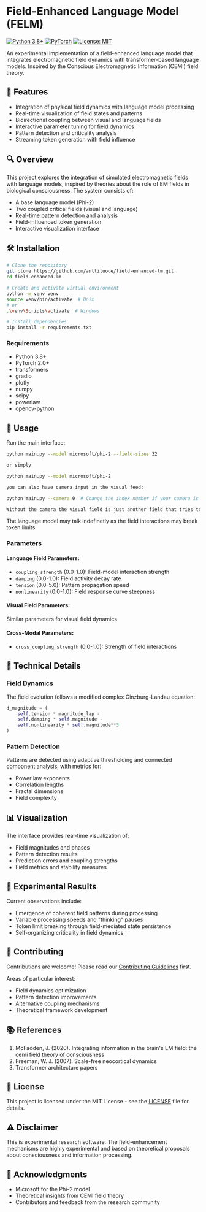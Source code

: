 # Field-Enhanced Language Model (FELM)

[![Python 3.8+](https://img.shields.io/badge/python-3.8+-blue.svg)](https://www.python.org/downloads/release/python-380/)
[![PyTorch](https://img.shields.io/badge/PyTorch-2.0+-red.svg)](https://pytorch.org/)
[![License: MIT](https://img.shields.io/badge/License-MIT-yellow.svg)](https://opensource.org/licenses/MIT)

An experimental implementation of a field-enhanced language model that integrates electromagnetic field dynamics with transformer-based language models. Inspired by the Conscious Electromagnetic Information (CEMI) field theory.

## 🌟 Features

- Integration of physical field dynamics with language model processing
- Real-time visualization of field states and patterns
- Bidirectional coupling between visual and language fields
- Interactive parameter tuning for field dynamics
- Pattern detection and criticality analysis
- Streaming token generation with field influence

## 🔍 Overview

This project explores the integration of simulated electromagnetic fields with language models, inspired by theories about the role of EM fields in biological consciousness. The system consists of:

- A base language model (Phi-2)
- Two coupled critical fields (visual and language)
- Real-time pattern detection and analysis
- Field-influenced token generation
- Interactive visualization interface

## 🛠️ Installation

```bash
# Clone the repository
git clone https://github.com/anttiluode/field-enhanced-lm.git
cd field-enhanced-lm

# Create and activate virtual environment
python -m venv venv
source venv/bin/activate  # Unix
# or
.\venv\Scripts\activate  # Windows

# Install dependencies
pip install -r requirements.txt
```

### Requirements

- Python 3.8+
- PyTorch 2.0+
- transformers
- gradio
- plotly
- numpy
- scipy
- powerlaw
- opencv-python

## 🚀 Usage

Run the main interface:

```bash
python main.py --model microsoft/phi-2 --field-sizes 32

or simply

python main.py --model microsoft/phi-2

you can also have camera input in the visual feed:

python main.py --camera 0  # Change the index number if your camera is in another index

Without the camera the visual field is just another field that tries to resonate with field 1. 

```

The language model may talk indefinetly as the field interactions may break token limits. 

### Parameters

#### Language Field Parameters:
- `coupling_strength` (0.0-1.0): Field-model interaction strength
- `damping` (0.0-1.0): Field activity decay rate
- `tension` (0.0-5.0): Pattern propagation speed
- `nonlinearity` (0.0-1.0): Field response curve steepness

#### Visual Field Parameters:
Similar parameters for visual field dynamics

#### Cross-Modal Parameters:
- `cross_coupling_strength` (0.0-1.0): Strength of field interactions

## 🔬 Technical Details

### Field Dynamics

The field evolution follows a modified complex Ginzburg-Landau equation:

```python
d_magnitude = (
    self.tension * magnitude_lap -
    self.damping * self.magnitude -
    self.nonlinearity * self.magnitude**3
)
```

### Pattern Detection

Patterns are detected using adaptive thresholding and connected component analysis, with metrics for:
- Power law exponents
- Correlation lengths
- Fractal dimensions
- Field complexity

## 📊 Visualization

The interface provides real-time visualization of:
- Field magnitudes and phases
- Pattern detection results
- Prediction errors and coupling strengths
- Field metrics and stability measures

## 🧪 Experimental Results

Current observations include:
- Emergence of coherent field patterns during processing
- Variable processing speeds and "thinking" pauses
- Token limit breaking through field-mediated state persistence
- Self-organizing criticality in field dynamics

## 🤝 Contributing

Contributions are welcome! Please read our [Contributing Guidelines](CONTRIBUTING.md) first.

Areas of particular interest:
- Field dynamics optimization
- Pattern detection improvements
- Alternative coupling mechanisms
- Theoretical framework development

## 📚 References

1. McFadden, J. (2020). Integrating information in the brain's EM field: the cemi field theory of consciousness
2. Freeman, W. J. (2007). Scale-free neocortical dynamics
3. Transformer architecture papers

## 📜 License

This project is licensed under the MIT License - see the [LICENSE](LICENSE) file for details.

## ⚠️ Disclaimer

This is experimental research software. The field-enhancement mechanisms are highly experimental and based on theoretical proposals about consciousness and information processing.

## 🙏 Acknowledgments

- Microsoft for the Phi-2 model
- Theoretical insights from CEMI field theory
- Contributors and feedback from the research community

